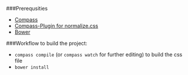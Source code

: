 ###Prerequsities
* [Compass](http://www.compass-style.org)
* [Compass-Plugin for normalize.css](http://www.github.com/ksmandersen/compass-normalize)
* [Bower](http://www.bower.io)

###Workflow to build the project:
* `compass compile` (or `compass watch` for further editing) to build the css file
* `bower install`
